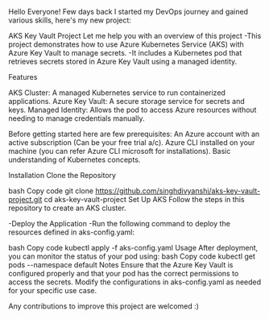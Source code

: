 Hello Everyone!
Few days back I started my DevOps journey and gained various skills, here's my new project:

AKS Key Vault Project
Let me help you with an overview of this project
-This project demonstrates how to use Azure Kubernetes Service (AKS) with Azure Key Vault to manage secrets. 
-It includes a Kubernetes pod that retrieves secrets stored in Azure Key Vault using a managed identity.

Features

AKS Cluster: A managed Kubernetes service to run containerized applications.
Azure Key Vault: A secure storage service for secrets and keys.
Managed Identity: Allows the pod to access Azure resources without needing to manage credentials manually.

Before getting started here are few prerequisites:
An Azure account with an active subscription (Can be your free trial a/c).
Azure CLI installed on your machine (you can refer Azure CLI microsoft for installations).
Basic understanding of Kubernetes concepts.

Installation
Clone the Repository

bash
Copy code
git clone https://github.com/singhdivyanshi/aks-key-vault-project.git
cd aks-key-vault-project
Set Up AKS Follow the steps in this repository to create an AKS cluster.

-Deploy the Application 
-Run the following command to deploy the resources defined in aks-config.yaml:

bash
Copy code
kubectl apply -f aks-config.yaml
Usage
After deployment, you can monitor the status of your pod using:
bash
Copy code
kubectl get pods --namespace default
Notes
Ensure that the Azure Key Vault is configured properly and that your pod has the correct permissions to access the secrets.
Modify the configurations in aks-config.yaml as needed for your specific use case.

Any contributions to improve this project are welcomed :)
